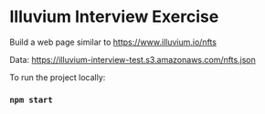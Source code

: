# Illuvium Interview Exercise

Build a web page similar to https://www.illuvium.io/nfts

Data: https://illuvium-interview-test.s3.amazonaws.com/nfts.json

To run the project locally:

### `npm start`
